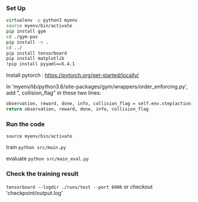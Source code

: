 ### Set Up

```bash
virtualenv -p python3 myenv
source myenv/bin/activate
pip install gym
cd ./gym-pas
pip install -e .
cd ../
pip install tensorboard
pip install matplotlib
!pip install pyyaml==5.4.1
```

Install pytorch : https://pytorch.org/get-started/locally/

In 'myenv/lib/python3.6/site-packages/gym/wrappers/order_enforcing.py', add ", collision_flag" in these two lines:
```bash
observation, reward, done, info, collision_flag = self.env.step(action)
return observation, reward, done, info, collision_flag
```

### Run the code
`source myenv/bin/activate`

train
`python src/main.py`

evaluate
`python src/main_eval.py`

### Check the training result
`tensorboard --logdir ./runs/test --port 6006`
or checkout 'checkpoint/output.log'